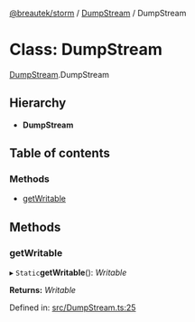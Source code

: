 [@breautek/storm](../README.md) / [DumpStream](../modules/dumpstream.md) / DumpStream

# Class: DumpStream

[DumpStream](../modules/dumpstream.md).DumpStream

## Hierarchy

* **DumpStream**

## Table of contents

### Methods

- [getWritable](dumpstream.dumpstream-1.md#getwritable)

## Methods

### getWritable

▸ `Static`**getWritable**(): *Writable*

**Returns:** *Writable*

Defined in: [src/DumpStream.ts:25](https://github.com/breautek/storm/blob/00f0282/src/DumpStream.ts#L25)
